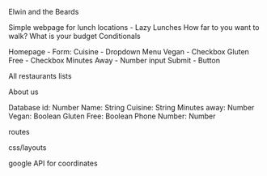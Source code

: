 Elwin and the Beards

Simple webpage for lunch locations - Lazy Lunches
How far to you want to walk?
What is your budget
Conditionals


Homepage - 
Form:
Cuisine -       Dropdown Menu
Vegan -         Checkbox
Gluten Free -   Checkbox
Minutes Away -  Number input
Submit -        Button


All restaurants lists


About us





Database
id:             Number
Name:           String
Cuisine:        String
Minutes away:   Number
Vegan:          Boolean
Gluten Free:    Boolean
Phone Number:   Number


routes


css/layouts


google API for coordinates

